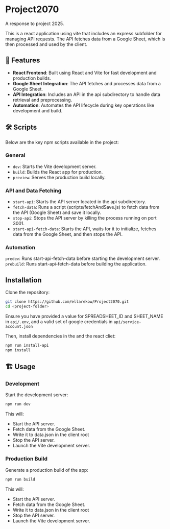 # Project2070
A response to project 2025. 

This is a react application using vite that includes an express subfolder for managing  API requests. The API fetches data from a Google Sheet, which is then processed and used by the client.

## 🚀 Features
- **React Frontend**: Built using React and Vite for fast development and production builds.
- **Google Sheet Integration**: The API fetches and processes data from a Google Sheet.
- **API Integration**: Includes an API in the api subdirectory to handle data retrieval and preprocessing.
- **Automation**: Automates the API lifecycle during key operations like development and build.

## 🛠️ Scripts
Below are the key npm scripts available in the project:

### General
- `dev`: Starts the Vite development server.
- `build`: Builds the React app for production.
- `preview`: Serves the production build locally.

### API and Data Fetching
- `start-api`: Starts the API server located in the api subdirectory.
- `fetch-data`: Runs a script (scripts/fetchAndSave.js) to fetch data from the API (Google Sheet) and save it  locally.
- `stop-api`: Stops the API server by killing the process running on port 3001.
- `start-api-fetch-data`: Starts the API, waits for it to initialize, fetches data from the Google Sheet, and then stops the API.

### Automation
`predev`: Runs start-api-fetch-data before starting the development server.
`prebuild`: Runs start-api-fetch-data before building the application.


## Installation
Clone the repository:

```bash
git clone https://github.com/ellarekow/Project2070.git
cd <project-folder>
```
Ensure you have provided a value for SPREADSHEET_ID and SHEET_NAME in `api/.env`, and a valid set of google credentials in `api/service-account.json`

Then, install dependencies in the and the react cliet:

```bash
npm run install-api
npm install
```


## 🏗️ Usage
### Development
Start the development server:

```bash
npm run dev
```
This will:

- Start the API server.
- Fetch data from the Google Sheet.
- Write it to data.json in the client root
- Stop the API server.
- Launch the Vite development server.

### Production Build
Generate a production build of the app:

```bash
npm run build
```
This will:

- Start the API server.
- Fetch data from the Google Sheet.
- Write it to data.json in the client root
- Stop the API server.
- Launch the Vite development server.
